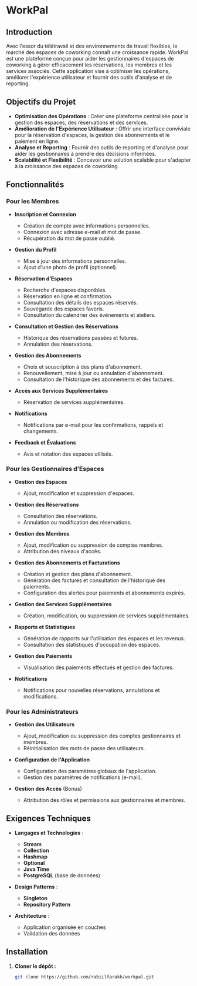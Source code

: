 # WorkPal

## Introduction

Avec l'essor du télétravail et des environnements de travail flexibles, le marché des espaces de coworking connaît une croissance rapide. WorkPal est une plateforme conçue pour aider les gestionnaires d'espaces de coworking à gérer efficacement les réservations, les membres et les services associés. Cette application vise à optimiser les opérations, améliorer l'expérience utilisateur et fournir des outils d'analyse et de reporting.

## Objectifs du Projet

- **Optimisation des Opérations** : Créer une plateforme centralisée pour la gestion des espaces, des réservations et des services.
- **Amélioration de l'Expérience Utilisateur** : Offrir une interface conviviale pour la réservation d'espaces, la gestion des abonnements et le paiement en ligne.
- **Analyse et Reporting** : Fournir des outils de reporting et d'analyse pour aider les gestionnaires à prendre des décisions informées.
- **Scalabilité et Flexibilité** : Concevoir une solution scalable pour s'adapter à la croissance des espaces de coworking.

## Fonctionnalités

### Pour les Membres

- **Inscription et Connexion**
  - Création de compte avec informations personnelles.
  - Connexion avec adresse e-mail et mot de passe.
  - Récupération du mot de passe oublié.

- **Gestion du Profil**
  - Mise à jour des informations personnelles.
  - Ajout d'une photo de profil (optionnel).

- **Réservation d’Espaces**
  - Recherche d'espaces disponibles.
  - Réservation en ligne et confirmation.
  - Consultation des détails des espaces réservés.
  - Sauvegarde des espaces favoris.
  - Consultation du calendrier des événements et ateliers.

- **Consultation et Gestion des Réservations**
  - Historique des réservations passées et futures.
  - Annulation des réservations.

- **Gestion des Abonnements**
  - Choix et souscription à des plans d'abonnement.
  - Renouvellement, mise à jour ou annulation d'abonnement.
  - Consultation de l'historique des abonnements et des factures.

- **Accès aux Services Supplémentaires**
  - Réservation de services supplémentaires.

- **Notifications**
  - Notifications par e-mail pour les confirmations, rappels et changements.

- **Feedback et Évaluations**
  - Avis et notation des espaces utilisés.

### Pour les Gestionnaires d'Espaces

- **Gestion des Espaces**
  - Ajout, modification et suppression d'espaces.

- **Gestion des Réservations**
  - Consultation des réservations.
  - Annulation ou modification des réservations.

- **Gestion des Membres**
  - Ajout, modification ou suppression de comptes membres.
  - Attribution des niveaux d'accès.

- **Gestion des Abonnements et Facturations**
  - Création et gestion des plans d'abonnement.
  - Génération des factures et consultation de l'historique des paiements.
  - Configuration des alertes pour paiements et abonnements expirés.

- **Gestion des Services Supplémentaires**
  - Création, modification, ou suppression de services supplémentaires.

- **Rapports et Statistiques**
  - Génération de rapports sur l'utilisation des espaces et les revenus.
  - Consultation des statistiques d'occupation des espaces.

- **Gestion des Paiements**
  - Visualisation des paiements effectués et gestion des factures.

- **Notifications**
  - Notifications pour nouvelles réservations, annulations et modifications.

### Pour les Administrateurs

- **Gestion des Utilisateurs**
  - Ajout, modification ou suppression des comptes gestionnaires et membres.
  - Réinitialisation des mots de passe des utilisateurs.

- **Configuration de l'Application**
  - Configuration des paramètres globaux de l'application.
  - Gestion des paramètres de notifications (e-mail).

- **Gestion des Accès** (Bonus)
  - Attribution des rôles et permissions aux gestionnaires et membres.

## Exigences Techniques

- **Langages et Technologies** :
  - **Stream**
  - **Collection**
  - **Hashmap**
  - **Optional**
  - **Java Time**
  - **PostgreSQL** (base de données)

- **Design Patterns** :
  - **Singleton**
  - **Repository Pattern**

- **Architecture** :
  - Application organisée en couches
  - Validation des données

## Installation

1. **Cloner le dépôt :**
   ```bash
   git clone https://github.com/rabiilfarakh/workpal.git
